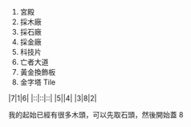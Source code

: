 1. 宮殿
2. 採木廠
3. 採石廠
4. 採金廠
5. 科技片
6. 亡者大道
7. 黃金換飾板
8. 金字塔 Tile

|7|1|6|
|::|::|::|
|5||4|
|3|8|2|

我的起始已經有很多木頭，可以先取石頭，然後開始蓋 8
